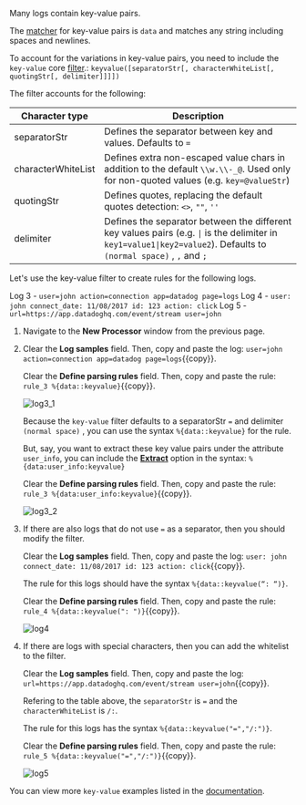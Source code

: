 Many logs contain key-value pairs.

The <a href="https://docs.datadoghq.com/logs/processing/parsing/?tab=matcher#matcher-and-filter" target="_blank">matcher</a> for key-value pairs is `data` and matches any string including spaces and newlines. 

To account for the variations in key-value pairs, you need to include the `key-value` core <a href="https://docs.datadoghq.com/logs/processing/parsing/?tab=filter#matcher-and-filter" target="_blank">filter</a>.: `keyvalue([separatorStr[, characterWhiteList[, quotingStr[, delimiter]]]])`

The filter accounts for the following:

| Character type | Description |
|--------------|----------|
| separatorStr | Defines the separator between key and values. Defaults to `=` |
| characterWhiteList | Defines extra non-escaped value chars in addition to the default `\\w.\\-_@`. Used only for non-quoted values (e.g. `key=@valueStr`) |
| quotingStr | Defines quotes, replacing the default quotes detection: `<>`, `""`, `''` |
| delimiter | Defines the separator between the different key values pairs (e.g. <code>&#124;</code> is the delimiter in `key1=value1`<code>&#124;</code>`key2=value2`). Defaults to `(normal space)` , `,` and `;` |

Let's use the key-value filter to create rules for the following logs.

Log 3 - `user=john action=connection app=datadog page=logs`
Log 4 - `user: john connect_date: 11/08/2017 id: 123 action: click`
Log 5 -  `url=https://app.datadoghq.com/event/stream user=john`

1. Navigate to the **New Processor** window from the previous page.

2. Clear the **Log samples** field. Then, copy and paste the log: `user=john action=connection app=datadog page=logs`{{copy}}.

    Clear the **Define parsing rules** field. Then, copy and paste the rule: `rule_3 %{data::keyvalue}`{{copy}}.

    ![log3_1](logsparsing/assets/log3_1.png)

    Because the `key-value` filter defaults to a separatorStr `=` and delimiter `(normal space)` , you can use the syntax `%{data::keyvalue}` for the rule.

    But, say, you want to extract these key value pairs under the attribute `user_info`, you can include the <a href="https://docs.datadoghq.com/logs/processing/parsing/?tab=matcher#parsing-a-specific-text-attribute" target="_blank">**Extract**</a> option in the syntax: `%{data:user_info:keyvalue}`

    Clear the **Define parsing rules** field. Then, copy and paste the rule: `rule_3 %{data:user_info:keyvalue}`{{copy}}.

    ![log3_2](logsparsing/assets/log3_2.png)

3. If there are also logs that do not use `=` as a separator, then you should modify the filter.

    Clear the **Log samples** field. Then, copy and paste the log: `user: john connect_date: 11/08/2017 id: 123 action: click`{{copy}}.

    The rule for this logs should have the syntax `%{data::keyvalue(“: “)}`.

    Clear the **Define parsing rules** field. Then, copy and paste the rule: `rule_4 %{data::keyvalue(": ")}`{{copy}}.
    
    ![log4](logsparsing/assets/log4.png)

4. If there are logs with special characters, then you can add the whitelist to the filter.

    Clear the **Log samples** field. Then, copy and paste the log: `url=https://app.datadoghq.com/event/stream user=john`{{copy}}.

    Refering to the table above, the `separatorStr` is `=` and the `characterWhiteList` is `/:`.

    The rule for this logs has the syntax `%{data::keyvalue("=","/:")}`.

    Clear the **Define parsing rules** field. Then, copy and paste the rule: `rule_5 %{data::keyvalue("=","/:")}`{{copy}}.

    ![log5](logsparsing/assets/log5.png)

You can view more `key-value` examples listed in the <a href="https://docs.datadoghq.com/logs/processing/parsing/?tab=filter#key-value-or-logfmt" target="_blank">documentation</a>. 